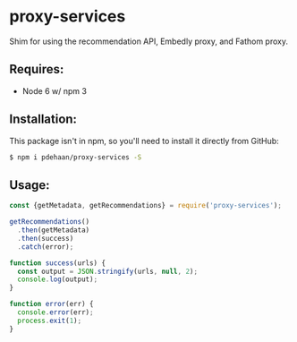 # proxy-services

Shim for using the recommendation API, Embedly proxy, and Fathom proxy.

## Requires:

- Node 6 w/ npm 3

## Installation:

This package isn't in npm, so you'll need to install it directly from GitHub:

```sh
$ npm i pdehaan/proxy-services -S
```

## Usage:

```js
const {getMetadata, getRecommendations} = require('proxy-services');

getRecommendations()
  .then(getMetadata)
  .then(success)
  .catch(error);

function success(urls) {
  const output = JSON.stringify(urls, null, 2);
  console.log(output);
}

function error(err) {
  console.error(err);
  process.exit(1);
}
```
